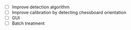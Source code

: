 - [ ] Improve detection algorithm
- [ ] Improve calibration by detecting chessboard orientation
- [ ] GUI
- [ ] Batch treatment
